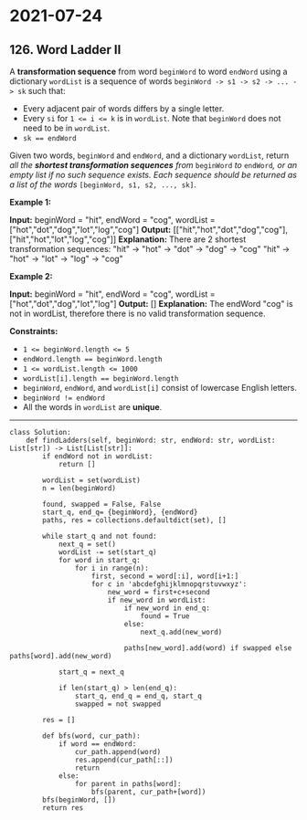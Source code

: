 # 2021-07-24

## 126. Word Ladder II

A **transformation sequence** from word `beginWord` to word `endWord` using a dictionary `wordList` is a sequence of words `beginWord -> s1 -> s2 -> ... -> sk` such that:

- Every adjacent pair of words differs by a single letter.
- Every `si` for `1 <= i <= k` is in `wordList`. Note that `beginWord` does not need to be in `wordList`.
- `sk == endWord`

Given two words, `beginWord` and `endWord`, and a dictionary `wordList`, return _all the **shortest transformation sequences** from_ `beginWord` _to_ `endWord`_, or an empty list if no such sequence exists. Each sequence should be returned as a list of the words_ `[beginWord, s1, s2, ..., sk]`.

**Example 1:**

**Input:** beginWord = "hit", endWord = "cog", wordList = \["hot","dot","dog","lot","log","cog"\]
**Output:** \[\["hit","hot","dot","dog","cog"\],\["hit","hot","lot","log","cog"\]\]
**Explanation:** There are 2 shortest transformation sequences:
"hit" -> "hot" -> "dot" -> "dog" -> "cog"
"hit" -> "hot" -> "lot" -> "log" -> "cog"

**Example 2:**

**Input:** beginWord = "hit", endWord = "cog", wordList = \["hot","dot","dog","lot","log"\]
**Output:** \[\]
**Explanation:** The endWord "cog" is not in wordList, therefore there is no valid transformation sequence.

**Constraints:**

- `1 <= beginWord.length <= 5`
- `endWord.length == beginWord.length`
- `1 <= wordList.length <= 1000`
- `wordList[i].length == beginWord.length`
- `beginWord`, `endWord`, and `wordList[i]` consist of lowercase English letters.
- `beginWord != endWord`
- All the words in `wordList` are **unique**.

---

```py3
class Solution:
    def findLadders(self, beginWord: str, endWord: str, wordList: List[str]) -> List[List[str]]:
        if endWord not in wordList:
            return []

        wordList = set(wordList)
        n = len(beginWord)

        found, swapped = False, False
        start_q, end_q= {beginWord}, {endWord}
        paths, res = collections.defaultdict(set), []

        while start_q and not found:
            next_q = set()
            wordList -= set(start_q)
            for word in start_q:
                for i in range(n):
                    first, second = word[:i], word[i+1:]
                    for c in 'abcdefghijklmnopqrstuvwxyz':
                        new_word = first+c+second
                        if new_word in wordList:
                            if new_word in end_q:
                                found = True
                            else:
                                next_q.add(new_word)

                            paths[new_word].add(word) if swapped else paths[word].add(new_word)

            start_q = next_q

            if len(start_q) > len(end_q):
                start_q, end_q = end_q, start_q
                swapped = not swapped

        res = []

        def bfs(word, cur_path):
            if word == endWord:
                cur_path.append(word)
                res.append(cur_path[::])
                return
            else:
                for parent in paths[word]:
                    bfs(parent, cur_path+[word])
        bfs(beginWord, [])
        return res
```
